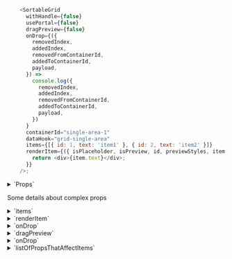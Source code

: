```js
    <SortableGrid
      withHandle={false}
      usePortal={false}
      dragPreview={false}
      onDrop={({
        removedIndex,
        addedIndex,
        removedFromContainerId,
        addedToContainerId,
        payload,
      }) =>
        console.log({
          removedIndex,
          addedIndex,
          removedFromContainerId,
          addedToContainerId,
          payload,
        })
      }
      containerId="single-area-1"
      dataHook="grid-single-area"
      items={[{ id: 1, text: 'item1' }, { id: 2, text: 'item2' }]}
      renderItem={({ isPlaceholder, isPreview, id, previewStyles, item }) => {
        return <div>{item.text}</div>;
      }}
    />;
```

<details>
  <summary>`Props`</summary>
  | propName         | propType | defaultValue | isRequired | description |
  | ---              | ---      | ---          | ---        | ---         |
  | items            | array    | -            | true       | array of items, each item should have an id. |
  | renderItem       | func     | -            | true       | render function which will be used to render item block inside of sortable list |
  | insertPosition    | 'start', 'end','any'     | 'any'            | -       | set insertion rule for droppable items.  |
  | onDrop           | func     | -            | true       | callback for onDrop event, it will be called after user drop smth |
  | containerId      | string   | -            | true       | unique id, it required to prevent or allow d&d between several containers |
  | className        | string   | -            | -          | className for root of  SortableList, in case if you want to style root element of SortableList |
  | contentClassName | string   | -            | -          | className for items wrapper div, it maybe useful if you want to make horizontal sortable list |
  | groupName        | string   | -            | -          | name of group to which SortableList is related, d&d allowed inside of the same group |
  | withHandle       | bool     | false        | -          | should whole item be draggable or just handle on it|
  | usePortal        | bool     | false        | -          | render item preview into body|
  | dragPreview      | bool     | false        | -          | in case if you have nested SortableLists, you need to set dragPreview to true when you drag nested SortableList |
  | droppable        | bool     | true         | -          | indicates if user can drop items in the list  |
  | animationDuration| number   | 0            | -          | animation duration. Please note, `SortableList` uses CSS `transition`s to animate itself
  | animationTiming  | string   | ''           | -          | animation timing function
  | delay            | number   |  -           | -          | number of ms that user should press on item before drag will start
  | canDrag          | func     |  -           | -          | function which will be used before drag start and can prevent it like if returns false: () => false |
  | listOfPropsThatAffectItems | array     |  -           | -          | Array that contains values that are used inside of renderItem callback.(Change of these values cause re-call of renderItem func) |
  | startFixedElement | node     |  -           | -          | Node which will be rendered before draggable items and this element won't be draggable |
  | endFixedElement   | node     |  -           | -          | Node which will be rendered after draggable items and this element won't be draggable |
</details>

Some details about complex props

<details>
  <summary>`items`</summary>
  Example:
  ```js
  [
    {
      id: 'a',
      text: 'Item 1'
    },
    {
      id: 'b',
      text: 'Item 2'
    },
    {
      id: 'c',
      text: 'Item 3'
    },
    {
      id: 'd',
      text: 'Item 4'
    }
  ]
  ```
</details>
<details>
  <summary>`renderItem`</summary>
  This function called with such parameters:

- `isPlaceholder` - if item in drag state,
  then instead of an item(item previous place)
  we want to render placeholder(empty block, or left item as it is), so you able to style your item by checking isPlaceholder.
- `isPreview` - if item in drag(fly) state,
  then instead of an item,
  we want to render preview
  state(maybe we want to rotate it a little, or hide something),
  so you able to style your item by checking isPreview.
- `id` - an id from item that you render
- `item` - item that you are render
- `isInitialPositionToDrop` - if item in drag state and a drop position matches the initial position
- `withStrip` - Strip between the grid items. Drop position object appears as a vertical strip. Can be "right" or "left" (depends on position of hovered item)

Example without handle:

```js
renderItem = ({
  isPlaceholder,
  isPreview,
  id,
  item,
  withStrip,
  isInitialPositionToDrop,
}) => {
  const stripPositionClass = classNames({
    [defaultDndStyles.withGridItemStrip]: withStrip,
    [defaultDndStyles.withGridItemStripRight]: withStrip === 'right',
  });

  const classes = classNames(
    classNames(defaultDndStyles.item, styles.item, stripPositionClass),
    {
      [classNames(defaultDndStyles.gridItemPreview)]: isPreview,
      [classNames(defaultDndStyles.gridItemPlaceholder)]: isPlaceholder,
      [classNames(
        defaultDndStyles.isInitialPositionToDrop,
      )]: isInitialPositionToDrop,
    },
  );

  return (
    <div className={classes} data-hook={`item-${id}`}>
      {item.text}
    </div>
  );
};
```

Example with handle:

```js
renderItem = ({
  isPlaceholder,
  isPreview,
  id,
  connectHandle,
  previewStyles,
  item,
}) => {
  const classes = classNames(styles.card, {
    [styles.placeholder]: isPlaceholder,
    [styles.preview]: isPreview,
  });

  return (
    <div className={classes} style={previewStyles} data-hook={`item-${id}`}>
      {connectHandle(
        <div className={styles.handle} data-hook={`card-${id}-handle`}>
          <DragAndDropLarge /> // an icon
        </div>,
      )}
      {item.text}
    </div>
  );
};
```

</details>
<details>
  <summary>`onDrop`</summary>
  This function called with such parameters:

- `removedIndex` - index of an item previous position inside of original items array
- `addedIndex` - index of an item new position inside of new items array
- `removedFromContainerId` - id of the container(SortableList instance) from which item was removed
- `addedToContainerId` - id of the container(SortableList instance) to which item was dropped
- `payload` - original item data

Example of d&d onDrop callback for drag between two columns(two SortableList)

```js
handleDrop = ({
  removedIndex,
  addedIndex,
  removedFromContainerId,
  addedToContainerId,
  payload,
}) => {
  const nextState = copy(this.state);
  nextState[removedFromContainerId].splice(removedIndex, 1);
  nextState[addedToContainerId].splice(addedIndex, 0, payload);

  this.setState({ ...nextState });
};
```

</details>
<details>
  <summary>`dragPreview`</summary>
  Case of nested sortable list

```js
  ...
  renderColumn = ({isPlaceholder, isPreview, item, id, previewStyles}) => {
    const classes = classNames(
      {
        [classNames(styles.columnPlaceholder)]: isPlaceholder,
        [classNames(styles.columnItemPreview)]: isPreview
      },
      classNames(styles.columnItem)
    );

    return (
      <div className={classes} style={previewStyles} data-hook={`column-${id}`}>
        <SortableGrid
          dragPreview={isPreview}
          className={styles.column}
          dataHook={`column-${id}`}
          groupName="multi-area"
          containerId={id}
          items={item.items}
          renderItem={this.renderCell}
          onDrop={this.handleDropCell}
          />
      </div>
    );
  }

  render() {
    return (
      <DragDropContextProvider>
        <div className={styles.root}>
          <SortableGrid
            className={styles.table}
            contentClassName={styles.content}
            dataHook="draggable-column-multi-area"
            containerId="multiArea"
            items={this.state.columns}
            renderItem={this.renderColumn}
            onDrop={this.handleDropColumn}
            />
        </div>
      </DragDropContextProvider>
    );
  }
```

</details>
<details>
  <summary>`onDrop`</summary>
  This function called with such parameters:

- `removedIndex` - index of an item previous position inside of original items array
- `addedIndex` - index of an item new position inside of new items array
- `removedFromContainerId` - id of the container(SortableList instance) from which item was removed
- `addedToContainerId` - id of the container(SortableList instance) to which item was dropped
- `payload` - original item data

Example of d&d onDrop callback for drag between two columns(two SortableList)

```js
handleDrop = ({
  removedIndex,
  addedIndex,
  removedFromContainerId,
  addedToContainerId,
  payload,
}) => {
  const nextState = copy(this.state);
  nextState[removedFromContainerId].splice(removedIndex, 1);
  nextState[addedToContainerId].splice(addedIndex, 0, payload);

  this.setState({ ...nextState });
};
```

</details>
<details>
  <summary>`listOfPropsThatAffectItems`</summary>
  You can also check SortableList.spec.js(`should call renderItem when props changed`) test.

```js
  ...
  class MyComponent extends React.Component {
    state = {
      isListInDragState: false
    }
    handleDragStart = () => this.setState({ isListInDragState: true })
    handleDragEnd = () => this.setState({ isListInDragState: false })

    /*
      GOAL:
      inside of render item callback we use `isListInDragState` from state,
      so we expect, that when we will do setState({ isListInDragState: someValue }),
      the renderItem will call again and render updated state in dom
    */
    renderItem = ({ item }) => (
      <div key={item.id} data-hook={`item-${item.id}`}>
        {item.text}
        Is list in drag state? - {this.state.isListInDragState ? 'yes' : 'no'}
      </div>
    )

    render() {
      /*
        To achieve our goal from renderItem callback, we need to tell SortableList,
        that this.state.isListInDragState can affect our items view and that SortableList need to
        call renderItem again when this.state.isListInDragState changed.
        To do this we use `listOfPropsThatAffectItems`
      */
      return (
        <div>
          <SortableGrid
            contentClassName="cl"
            dataHook={dataHook}
            containerId="sortable-list-1"
            groupName="group1"
            items={items}
            renderItem={this.renderItem}
            onDrop={onDrop}
            onDragStart={this.handleDragStart}
            onDragEnd={this.handleDragEnd}
            listOfPropsThatAffectItems={[this.state.isListInDragState]}
          />
        </div>
      );
    }
  }
```

</details>
